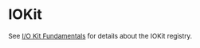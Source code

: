 IOKit
=====
<span style="border-collapse:separate"><span style="font-family:inherit"><span style="font-size:small">See </span></span>[<span style="font-family:inherit"><span style="font-size:small">I/O Kit Fundamentals</span></span>](https://developer.apple.com/library/content/documentation/DeviceDrivers/Conceptual/IOKitFundamentals/Introduction/Introduction.html)<span style="font-family:inherit"><span style="font-size:small"> for details about the IOKit registry.</span></span></span>

